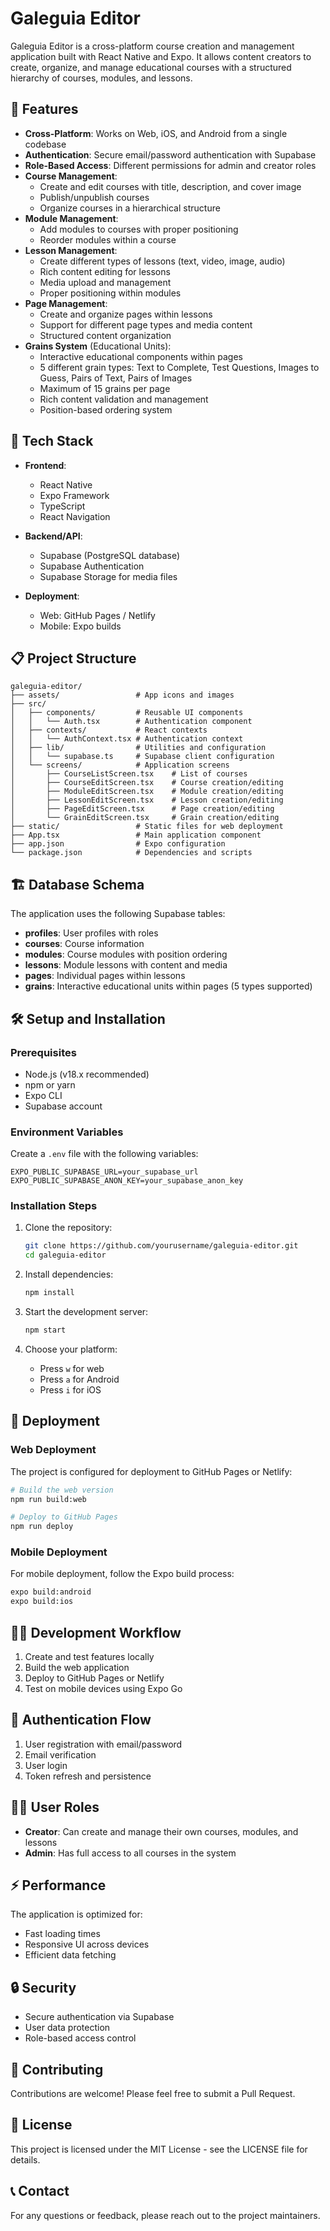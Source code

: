 # Galeguia Editor

Galeguia Editor is a cross-platform course creation and management application built with React Native and Expo. It allows content creators to create, organize, and manage educational courses with a structured hierarchy of courses, modules, and lessons.

## 🚀 Features

- **Cross-Platform**: Works on Web, iOS, and Android from a single codebase
- **Authentication**: Secure email/password authentication with Supabase
- **Role-Based Access**: Different permissions for admin and creator roles
- **Course Management**:
  - Create and edit courses with title, description, and cover image
  - Publish/unpublish courses
  - Organize courses in a hierarchical structure
- **Module Management**:
  - Add modules to courses with proper positioning
  - Reorder modules within a course
- **Lesson Management**:
  - Create different types of lessons (text, video, image, audio)
  - Rich content editing for lessons
  - Media upload and management
  - Proper positioning within modules
- **Page Management**:
  - Create and organize pages within lessons
  - Support for different page types and media content
  - Structured content organization
- **Grains System** (Educational Units):
  - Interactive educational components within pages
  - 5 different grain types: Text to Complete, Test Questions, Images to Guess, Pairs of Text, Pairs of Images
  - Maximum of 15 grains per page
  - Rich content validation and management
  - Position-based ordering system

## 🔧 Tech Stack

- **Frontend**:
  - React Native
  - Expo Framework
  - TypeScript
  - React Navigation

- **Backend/API**:
  - Supabase (PostgreSQL database)
  - Supabase Authentication
  - Supabase Storage for media files

- **Deployment**:
  - Web: GitHub Pages / Netlify
  - Mobile: Expo builds

## 📋 Project Structure

```
galeguia-editor/
├── assets/                 # App icons and images
├── src/
│   ├── components/         # Reusable UI components
│   │   └── Auth.tsx        # Authentication component
│   ├── contexts/           # React contexts
│   │   └── AuthContext.tsx # Authentication context
│   ├── lib/                # Utilities and configuration
│   │   └── supabase.ts     # Supabase client configuration
│   └── screens/            # Application screens
│       ├── CourseListScreen.tsx    # List of courses
│       ├── CourseEditScreen.tsx    # Course creation/editing
│       ├── ModuleEditScreen.tsx    # Module creation/editing
│       ├── LessonEditScreen.tsx    # Lesson creation/editing
│       ├── PageEditScreen.tsx      # Page creation/editing
│       └── GrainEditScreen.tsx     # Grain creation/editing
├── static/                 # Static files for web deployment
├── App.tsx                 # Main application component
├── app.json                # Expo configuration
└── package.json            # Dependencies and scripts
```

## 🏗️ Database Schema

The application uses the following Supabase tables:

- **profiles**: User profiles with roles
- **courses**: Course information
- **modules**: Course modules with position ordering
- **lessons**: Module lessons with content and media
- **pages**: Individual pages within lessons
- **grains**: Interactive educational units within pages (5 types supported)

## 🛠️ Setup and Installation

### Prerequisites

- Node.js (v18.x recommended)
- npm or yarn
- Expo CLI
- Supabase account

### Environment Variables

Create a `.env` file with the following variables:

```
EXPO_PUBLIC_SUPABASE_URL=your_supabase_url
EXPO_PUBLIC_SUPABASE_ANON_KEY=your_supabase_anon_key
```

### Installation Steps

1. Clone the repository:
   ```bash
   git clone https://github.com/yourusername/galeguia-editor.git
   cd galeguia-editor
   ```

2. Install dependencies:
   ```bash
   npm install
   ```

3. Start the development server:
   ```bash
   npm start
   ```

4. Choose your platform:
   - Press `w` for web
   - Press `a` for Android
   - Press `i` for iOS

## 🚢 Deployment

### Web Deployment

The project is configured for deployment to GitHub Pages or Netlify:

```bash
# Build the web version
npm run build:web

# Deploy to GitHub Pages
npm run deploy
```

### Mobile Deployment

For mobile deployment, follow the Expo build process:

```bash
expo build:android
expo build:ios
```

## 🧑‍💻 Development Workflow

1. Create and test features locally
2. Build the web application
3. Deploy to GitHub Pages or Netlify
4. Test on mobile devices using Expo Go

## 🔐 Authentication Flow

1. User registration with email/password
2. Email verification
3. User login
4. Token refresh and persistence

## 🙋‍♂️ User Roles

- **Creator**: Can create and manage their own courses, modules, and lessons
- **Admin**: Has full access to all courses in the system

## ⚡ Performance

The application is optimized for:
- Fast loading times
- Responsive UI across devices
- Efficient data fetching

## 🔒 Security

- Secure authentication via Supabase
- User data protection
- Role-based access control

## 🙏 Contributing

Contributions are welcome! Please feel free to submit a Pull Request.

## 📄 License

This project is licensed under the MIT License - see the LICENSE file for details.

## 📞 Contact

For any questions or feedback, please reach out to the project maintainers.